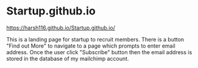 # Startup.github.io
https://harsh116.github.io/Startup.github.io/

This is a landing page for startup to recruit members. 
There is a button "Find out More" to navigate to a page which prompts to enter email address.
Once the user click "Subscribe" button then the email address is stored in the database of my mailchimp account.
